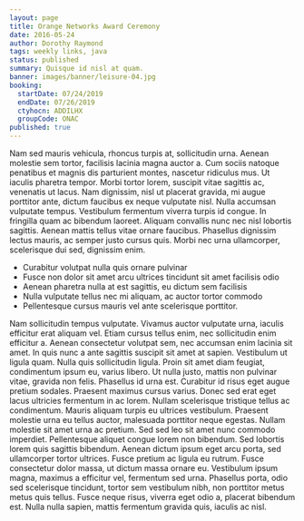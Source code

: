 ```yaml
---
layout: page
title: Orange Networks Award Ceremony
date: 2016-05-24
author: Dorothy Raymond
tags: weekly links, java
status: published
summary: Quisque id nisl at quam.
banner: images/banner/leisure-04.jpg
booking:
  startDate: 07/24/2019
  endDate: 07/26/2019
  ctyhocn: ADDILHX
  groupCode: ONAC
published: true
---
```

Nam sed mauris vehicula, rhoncus turpis at, sollicitudin urna. Aenean molestie sem tortor, facilisis lacinia magna auctor a. Cum sociis natoque penatibus et magnis dis parturient montes, nascetur ridiculus mus. Ut iaculis pharetra tempor. Morbi tortor lorem, suscipit vitae sagittis ac, venenatis ut lacus. Nam dignissim, nisl ut placerat gravida, mi augue porttitor ante, dictum faucibus ex neque vulputate nisl. Nulla accumsan vulputate tempus. Vestibulum fermentum viverra turpis id congue. In fringilla quam ac bibendum laoreet. Aliquam convallis nunc nec nisl lobortis sagittis. Aenean mattis tellus vitae ornare faucibus. Phasellus dignissim lectus mauris, ac semper justo cursus quis. Morbi nec urna ullamcorper, scelerisque dui sed, dignissim enim.

* Curabitur volutpat nulla quis ornare pulvinar
* Fusce non dolor sit amet arcu ultrices tincidunt sit amet facilisis odio
* Aenean pharetra nulla at est sagittis, eu dictum sem facilisis
* Nulla vulputate tellus nec mi aliquam, ac auctor tortor commodo
* Pellentesque cursus mauris vel ante scelerisque porttitor.

Nam sollicitudin tempus vulputate. Vivamus auctor vulputate urna, iaculis efficitur erat aliquam vel. Etiam cursus tellus enim, nec sollicitudin enim efficitur a. Aenean consectetur volutpat sem, nec accumsan enim lacinia sit amet. In quis nunc a ante sagittis suscipit sit amet at sapien. Vestibulum ut ligula quam. Nulla quis sollicitudin ligula. Proin sit amet diam feugiat, condimentum ipsum eu, varius libero. Ut nulla justo, mattis non pulvinar vitae, gravida non felis. Phasellus id urna est. Curabitur id risus eget augue pretium sodales. Praesent maximus cursus varius. Donec sed erat eget lacus ultricies fermentum in ac lorem. Nullam scelerisque tristique tellus ac condimentum. Mauris aliquam turpis eu ultrices vestibulum.
Praesent molestie urna eu tellus auctor, malesuada porttitor neque egestas. Nullam molestie sit amet urna ac pretium. Sed sed leo sit amet nunc commodo imperdiet. Pellentesque aliquet congue lorem non bibendum. Sed lobortis lorem quis sagittis bibendum. Aenean dictum ipsum eget arcu porta, sed ullamcorper tortor ultrices. Fusce pretium ac ligula eu rutrum. Fusce consectetur dolor massa, ut dictum massa ornare eu. Vestibulum ipsum magna, maximus a efficitur vel, fermentum sed urna. Phasellus porta, odio sed scelerisque tincidunt, tortor sem vestibulum nibh, non porttitor metus metus quis tellus. Fusce neque risus, viverra eget odio a, placerat bibendum est. Nulla nulla sapien, mattis fermentum gravida quis, iaculis ac nisl.
